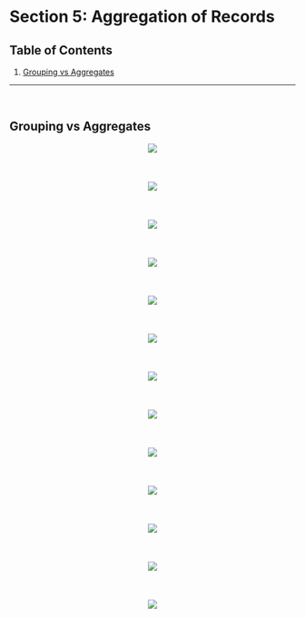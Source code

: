 # Section 5: Aggregation of Records

## Table of Contents

1. [Grouping vs Aggregates](#grouping-vs-aggregates)

---

<br/>

##  Grouping vs Aggregates
<div align="center"><img src="../../diagrams/08/sql-1.svg" /></div><br/><br/><br/>
<div align="center"><img src="../../diagrams/08/sql-2.svg" /></div><br/><br/><br/>
<div align="center"><img src="../../diagrams/08/sql-3.svg" /></div><br/><br/><br/>
<div align="center"><img src="../../diagrams/08/sql-4.svg" /></div><br/><br/><br/>
<div align="center"><img src="../../diagrams/08/sql-5.svg" /></div><br/><br/><br/>
<div align="center"><img src="../../diagrams/08/sql-6.svg" /></div><br/><br/><br/>
<div align="center"><img src=◊"../../diagrams/08/sql-7.svg" /></div><br/><br/><br/>
<div align="center"><img src="../../diagrams/08/sql-8.svg" /></div><br/><br/><br/>
<div align="center"><img src="../../diagrams/08/sql-9.svg" /></div><br/><br/><br/>
<div align="center"><img src="../../diagrams/08/sql-10.svg" /></div><br/><br/><br/>
<div align="center"><img src="../../diagrams/08/sql-11.svg" /></div><br/><br/><br/>
<div align="center"><img src="../../diagrams/08/sql-12.svg" /></div><br/><br/><br/>
<div align="center"><img src="../../diagrams/08/sql-13.svg" /></div><br/><br/><br/>
